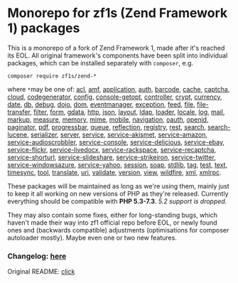 # Monorepo for zf1s (Zend Framework 1) packages

This is a monorepo of a fork of Zend Framework 1, made after it's reached its EOL.
All original framework's components have been split into individual packages, which can be installed separately with `composer`, e.g.
```
composer require zf1s/zend-*
```
where `*`may be one of:
[acl](https://github.com/zf1s/zend-acl),
[amf](https://github.com/zf1s/zend-amf),
[application](https://github.com/zf1s/zend-application),
[auth](https://github.com/zf1s/zend-auth),
[barcode](https://github.com/zf1s/zend-barcode),
[cache](https://github.com/zf1s/zend-cache),
[captcha](https://github.com/zf1s/zend-captcha),
[cloud](https://github.com/zf1s/zend-cloud),
[codegenerator](https://github.com/zf1s/zend-codegenerator),
[config](https://github.com/zf1s/zend-config),
[console-getopt](https://github.com/zf1s/zend-console-getopt),
[controller](https://github.com/zf1s/zend-controller),
[crypt](https://github.com/zf1s/zend-crypt),
[currency](https://github.com/zf1s/zend-currency),
[date](https://github.com/zf1s/zend-date),
[db](https://github.com/zf1s/zend-db),
[debug](https://github.com/zf1s/zend-debug),
[dojo](https://github.com/zf1s/zend-dojo),
[dom](https://github.com/zf1s/zend-dom),
[eventmanager](https://github.com/zf1s/zend-eventmanager),
[exception](https://github.com/zf1s/zend-exception),
[feed](https://github.com/zf1s/zend-feed),
[file](https://github.com/zf1s/zend-file),
[file-transfer](https://github.com/zf1s/zend-file-transfer),
[filter](https://github.com/zf1s/zend-filter),
[form](https://github.com/zf1s/zend-form),
[gdata](https://github.com/zf1s/zend-gdata),
[http](https://github.com/zf1s/zend-http),
[json](https://github.com/zf1s/zend-json),
[layout](https://github.com/zf1s/zend-layout),
[ldap](https://github.com/zf1s/zend-ldap),
[loader](https://github.com/zf1s/zend-loader),
[locale](https://github.com/zf1s/zend-locale),
[log](https://github.com/zf1s/zend-log),
[mail](https://github.com/zf1s/zend-mail),
[markup](https://github.com/zf1s/zend-markup),
[measure](https://github.com/zf1s/zend-measure),
[memory](https://github.com/zf1s/zend-memory),
[mime](https://github.com/zf1s/zend-mime),
[mobile](https://github.com/zf1s/zend-mobile),
[navigation](https://github.com/zf1s/zend-navigation),
[oauth](https://github.com/zf1s/zend-oauth),
[openid](https://github.com/zf1s/zend-openid),
[paginator](https://github.com/zf1s/zend-paginator),
[pdf](https://github.com/zf1s/zend-pdf),
[progressbar](https://github.com/zf1s/zend-progressbar),
[queue](https://github.com/zf1s/zend-queue),
[reflection](https://github.com/zf1s/zend-reflection),
[registry](https://github.com/zf1s/zend-registry),
[rest](https://github.com/zf1s/zend-rest),
[search](https://github.com/zf1s/zend-search),
[search-lucene](https://github.com/zf1s/zend-search-lucene),
[serializer](https://github.com/zf1s/zend-serializer),
[server](https://github.com/zf1s/zend-server),
[service](https://github.com/zf1s/zend-service),
[service-akismet](https://github.com/zf1s/zend-service-akismet),
[service-amazon](https://github.com/zf1s/zend-service-amazon),
[service-audioscrobbler](https://github.com/zf1s/zend-service-audioscrobbler),
[service-console](https://github.com/zf1s/zend-service-console),
[service-delicious](https://github.com/zf1s/zend-service-delicious),
[service-ebay](https://github.com/zf1s/zend-service-ebay),
[service-flickr](https://github.com/zf1s/zend-service-flickr),
[service-livedocx](https://github.com/zf1s/zend-service-livedocx),
[service-rackspace](https://github.com/zf1s/zend-service-rackspace),
[service-recaptcha](https://github.com/zf1s/zend-service-recaptcha),
[service-shorturl](https://github.com/zf1s/zend-service-shorturl),
[service-slideshare](https://github.com/zf1s/zend-service-slideshare),
[service-strikeiron](https://github.com/zf1s/zend-service-strikeiron),
[service-twitter](https://github.com/zf1s/zend-service-twitter),
[service-windowsazure](https://github.com/zf1s/zend-service-windowsazure),
[service-yahoo](https://github.com/zf1s/zend-service-yahoo),
[session](https://github.com/zf1s/zend-session),
[soap](https://github.com/zf1s/zend-soap),
[stdlib](https://github.com/zf1s/zend-stdlib),
[tag](https://github.com/zf1s/zend-tag),
[test](https://github.com/zf1s/zend-test),
[text](https://github.com/zf1s/zend-text),
[timesync](https://github.com/zf1s/zend-timesync),
[tool](https://github.com/zf1s/zend-tool),
[translate](https://github.com/zf1s/zend-translate),
[uri](https://github.com/zf1s/zend-uri),
[validate](https://github.com/zf1s/zend-validate),
[version](https://github.com/zf1s/zend-version),
[view](https://github.com/zf1s/zend-view),
[wildfire](https://github.com/zf1s/zend-wildfire),
[xml](https://github.com/zf1s/zend-xml),
[xmlrpc](https://github.com/zf1s/zend-xmlrpc).

These packages will be maintained as long as we're using them, mainly just to keep it all working on new versions of PHP as they're released.
Currently everything should be compatible with **PHP 5.3-7.3**. _5.2 support is dropped._

They may also contain some fixes, either for long-standing bugs, which haven't made their way into zf1 official repo before EOL, or newly found ones
and (backwards compatible) adjustments (optimisations for composer autoloader mostly). Maybe even one or two new features.

### Changelog: [here](CHANGELOG.md)
Original README: [click](README.orig.md)



